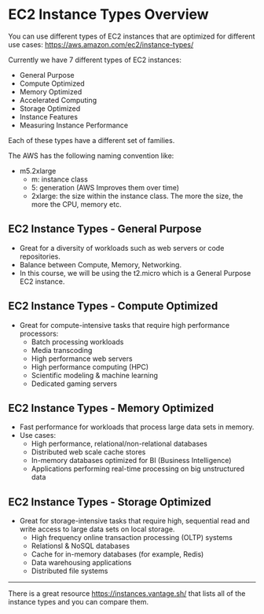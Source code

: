 # EC2 Instance Types Overview

You can use different types of EC2 instances that are optimized for different use cases: https://aws.amazon.com/ec2/instance-types/

Currently we have 7 different types of EC2 instances:
- General Purpose
- Compute Optimized
- Memory Optimized
- Accelerated Computing
- Storage Optimized
- Instance Features
- Measuring Instance Performance

Each of these types have a different set of families.

The AWS has the following naming convention like:
- m5.2xlarge
    - m: instance class
    - 5: generation (AWS Improves them over time)
    - 2xlarge: the size within the instance class. The more the size, the more the CPU, memory etc.

## EC2 Instance Types - General Purpose

- Great for a diversity of workloads such as web servers or code repositories.
- Balance between Compute, Memory, Networking.
- In this course, we will be using the t2.micro which is a General Purpose EC2 instance.

## EC2 Instance Types - Compute Optimized

- Great for compute-intensive tasks that require high performance processors:
    - Batch processing workloads
    - Media transcoding
    - High performance web servers
    - High performance computing (HPC)
    - Scientific modeling & machine learning
    - Dedicated gaming servers

## EC2 Instance Types - Memory Optimized

- Fast performance for workloads that process large data sets in memory.
- Use cases:
    - High performance, relational/non-relational databases
    - Distributed web scale cache stores
    - In-memory databases optimized for BI (Business Intelligence)
    - Applications performing real-time processing on big unstructured data

## EC2 Instance Types - Storage Optimized

- Great for storage-intensive tasks that require high, sequential read and write access to large data sets on local storage.
    - High frequency online transaction processing (OLTP) systems
    - Relationsl & NoSQL databases
    - Cache for in-memory databases (for example, Redis)
    - Data warehousing applications
    - Distributed file systems

---

There is a great resource https://instances.vantage.sh/ that lists all of the instance types and you can compare them.